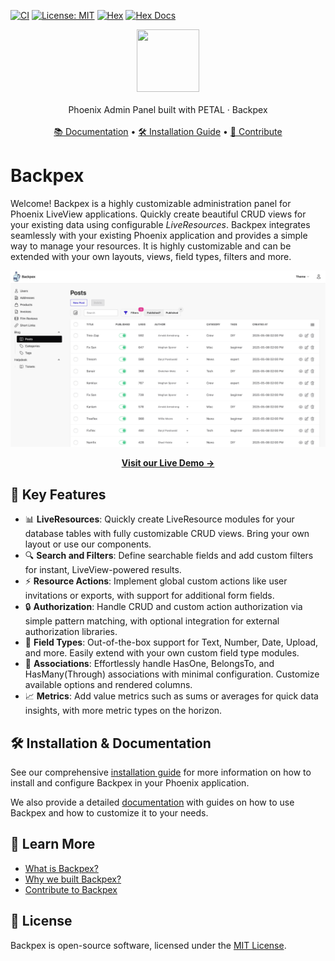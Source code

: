 [![CI](https://github.com/naymspace/backpex/actions/workflows/ci.yml/badge.svg)](https://github.com/naymspace/backpex/actions/workflows/ci.yml)
[![License: MIT](https://img.shields.io/badge/License-MIT-yellow.svg)](https://github.com/naymspace/backpex/blob/develop/LICENSE.md)
[![Hex](https://img.shields.io/hexpm/v/backpex.svg)](https://hex.pm/packages/backpex)
[![Hex Docs](https://img.shields.io/badge/hex-docs-green)](https://hexdocs.pm/backpex)

<div align="center">
  <img src="https://github.com/naymspace/backpex/blob/develop/priv/static/images/logo.svg?raw=true" width="100" height="100">
  <br />
  <br />
  Phoenix Admin Panel built with PETAL · Backpex
  <br />
  <br />
  <a href="https://hexdocs.pm/backpex">📚 Documentation</a>
  •
  <a href="https://hexdocs.pm/backpex/installation.html">🛠️ Installation Guide</a>
  •
  <a href="https://hexdocs.pm/backpex/contribute-to-backpex.html">🩵 Contribute</a>
</div>

# Backpex

Welcome! Backpex is a highly customizable administration panel for Phoenix LiveView applications. Quickly create beautiful CRUD views for your existing data using configurable *LiveResources*. Backpex integrates seamlessly with your existing Phoenix application and provides a simple way to manage your resources. It is highly customizable and can be extended with your own layouts, views, field types, filters and more.

![Backpex Screenshot](https://github.com/naymspace/backpex/blob/develop/priv/static/images/screenshot.png?raw=true)

<div align="center">
  <a href="https://backpex.live/"><strong>Visit our Live Demo →</strong></a>
</div>

## 🚀 Key Features

- 📊 **LiveResources**: Quickly create LiveResource modules for your database tables with fully customizable CRUD views. Bring your own layout or use our components.
- 🔍 **Search and Filters**: Define searchable fields and add custom filters for instant, LiveView-powered results.
- ⚡ **Resource Actions**: Implement global custom actions like user invitations or exports, with support for additional form fields.
- 🔒 **Authorization**: Handle CRUD and custom action authorization via simple pattern matching, with optional integration for external authorization libraries.
- 🧩 **Field Types**: Out-of-the-box support for Text, Number, Date, Upload, and more. Easily extend with your own custom field type modules.
- 🔗 **Associations**: Effortlessly handle HasOne, BelongsTo, and HasMany(Through) associations with minimal configuration. Customize available options and rendered columns.
- 📈 **Metrics**: Add value metrics such as sums or averages for quick data insights, with more metric types on the horizon.

## 🛠️ Installation & Documentation

See our comprehensive [installation guide](https://hexdocs.pm/backpex/installation.html) for more information on how to install and configure Backpex in your Phoenix application.

We also provide a detailed [documentation](https://hexdocs.pm/backpex) with guides on how to use Backpex and how to customize it to your needs.

## 🤔 Learn More

- [What is Backpex?](https://hexdocs.pm/backpex/what-is-backpex.html)
- [Why we built Backpex?](https://hexdocs.pm/backpex/what-is-backpex.html)
- [Contribute to Backpex](https://hexdocs.pm/backpex/contribute-to-backpex.html)

## 📜 License

Backpex is open-source software, licensed under the [MIT License](https://github.com/naymspace/backpex/blob/main/LICENSE.md).